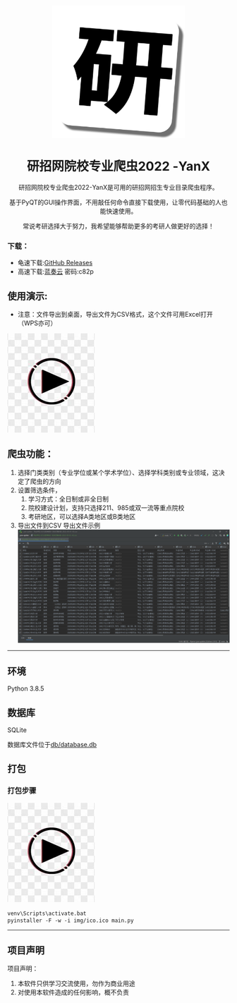 <div align=center>
<img style="height: 300px" src="img/main.png" />

# 研招网院校专业爬虫2022 -YanX

研招网院校专业爬虫2022-YanX是可用的研招网招生专业目录爬虫程序。

基于PyQT的GUI操作界面，不用敲任何命令直接下载使用，让零代码基础的人也能快速使用。

常说考研选择大于努力，我希望能够帮助更多的考研人做更好的选择！

</div>

### 下载：

- 龟速下载:[GitHub Releases](https://github.com/xx025/YanX/releases/)
- 高速下载:[蓝奏云](https://wwu.lanzouv.com/ihzfD0aqva7a) 密码:c82p

## 使用演示:

- 注意：文件导出到桌面，导出文件为CSV格式，这个文件可用Excel打开（WPS亦可）

[![Watch the video](img/play_ico.jpg)](https://www.bilibili.com/video/BV1SP4y1f7HG)

## 爬虫功能：

1. 选择门类类别（专业学位或某个学术学位）、选择学科类别或专业领域，这决定了爬虫的方向
2. 设置筛选条件，
    1. 学习方式：全日制或非全日制
    2. 院校建设计划，支持只选择211、985或双一流等重点院校
    3. 考研地区，可以选择A类地区或B类地区
3. 导出文件到CSV
   导出文件示例
   ![](img/2022-09-01_01-25-24.png)

---

## 环境

Python 3.8.5

## 数据库

SQLite

数据库文件位于[db/database.db](db/database.db)

## 打包

### 打包步骤

[![Watch the video](img/play_ico.jpg)](https://www.bilibili.com/video/BV1Ce4y1Z7Nq/)

```
venv\Scripts\activate.bat
pyinstaller -F -w -i img/ico.ico main.py
```

---

## 项目声明

项目声明：

1. 本软件只供学习交流使用，勿作为商业用途
2. 对使用本软件造成的任何影响，概不负责
